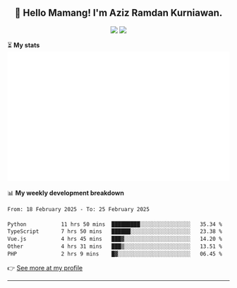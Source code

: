 <h2 align="center">👋 Hello Mamang! I'm Aziz Ramdan Kurniawan.</h2>  
<p align="center">
  <img src="https://komarev.com/ghpvc/?username=azizramdan">
  <img src="https://wakatime.com/badge/user/90056fa0-4c31-4eca-954e-2a3ac05896f9.svg">
</p>
    
⏳ **My stats**  
![](https://raw.githubusercontent.com/azizramdan/github-stats/master/generated/overview.svg#gh-dark-mode-only)

📊 **My weekly development breakdown**
<!--START_SECTION:waka-->

```txt
From: 18 February 2025 - To: 25 February 2025

Python           11 hrs 50 mins  █████████░░░░░░░░░░░░░░░░   35.34 %
TypeScript       7 hrs 50 mins   ██████░░░░░░░░░░░░░░░░░░░   23.38 %
Vue.js           4 hrs 45 mins   ███▓░░░░░░░░░░░░░░░░░░░░░   14.20 %
Other            4 hrs 31 mins   ███▒░░░░░░░░░░░░░░░░░░░░░   13.51 %
PHP              2 hrs 9 mins    █▓░░░░░░░░░░░░░░░░░░░░░░░   06.45 %
```

<!--END_SECTION:waka-->
👉 [See more at my profile](https://wakatime.com/@azizramdan)
***
